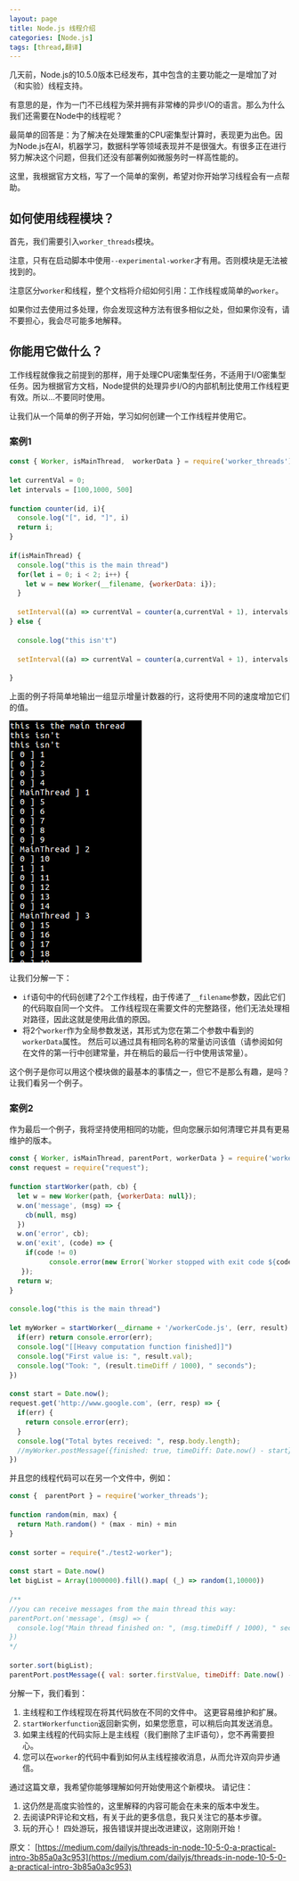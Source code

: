 ```yaml
---
layout: page
title: Node.js 线程介绍
categories: [Node.js]
tags: [thread,翻译]
---
```


几天前，Node.js的10.5.0版本已经发布，其中包含的主要功能之一是增加了对（和实验）线程支持。

有意思的是，作为一门不已线程为荣并拥有非常棒的异步I/O的语言。那么为什么我们还需要在Node中的线程呢？

最简单的回答是：为了解决在处理繁重的CPU密集型计算时，表现更为出色。因为Node.js在AI，机器学习，数据科学等领域表现并不是很强大。有很多正在进行努力解决这个问题，但我们还没有部署例如微服务时一样高性能的。

这里，我根据官方文档，写了一个简单的案例，希望对你开始学习线程会有一点帮助。

## 如何使用线程模块？
首先，我们需要引入`worker_threads`模块。

注意，只有在启动脚本中使用`--experimental-worker`才有用。否则模块是无法被找到的。

注意区分`worker`和线程，整个文档将介绍如何引用：工作线程或简单的`worker`。

如果你过去使用过多处理，你会发现这种方法有很多相似之处，但如果你没有，请不要担心，我会尽可能多地解释。

## 你能用它做什么？
工作线程就像我之前提到的那样，用于处理CPU密集型任务，不适用于I/O密集型任务。因为根据官方文档，Node提供的处理异步I/O的内部机制比使用工作线程更有效。所以...不要同时使用。

让我们从一个简单的例子开始，学习如何创建一个工作线程并使用它。

### 案例1

```js
const { Worker, isMainThread,  workerData } = require('worker_threads');

let currentVal = 0;
let intervals = [100,1000, 500]

function counter(id, i){
  console.log("[", id, "]", i)
  return i;
}

if(isMainThread) {
  console.log("this is the main thread")
  for(let i = 0; i < 2; i++) {
    let w = new Worker(__filename, {workerData: i});
  }

  setInterval((a) => currentVal = counter(a,currentVal + 1), intervals[2], "MainThread");
} else {

  console.log("this isn't")

  setInterval((a) => currentVal = counter(a,currentVal + 1), intervals[workerData], workerData);

}
```

上面的例子将简单地输出一组显示增量计数器的行，这将使用不同的速度增加它们的值。

![thread](/images/2018/0723_01.png)

让我们分解一下：

*  `if`语句中的代码创建了2个工作线程，由于传递了`__filename`参数，因此它们的代码取自同一个文件。 工作线程现在需要文件的完整路径，他们无法处理相对路径，因此这就是使用此值的原因。
* 将2个`worker`作为全局参数发送，其形式为您在第二个参数中看到的`workerData`属性。 然后可以通过具有相同名称的常量访问该值（请参阅如何在文件的第一行中创建常量，并在稍后的最后一行中使用该常量）。


这个例子是你可以用这个模块做的最基本的事情之一，但它不是那么有趣，是吗？ 让我们看另一个例子。

### 案例2
作为最后一个例子，我将坚持使用相同的功能，但向您展示如何清理它并具有更易维护的版本。

```js
const { Worker, isMainThread, parentPort, workerData } = require('worker_threads');
const request = require("request");

function startWorker(path, cb) {
  let w = new Worker(path, {workerData: null});
  w.on('message', (msg) => {
    cb(null, msg)
  })
  w.on('error', cb);
  w.on('exit', (code) => {
    if(code != 0)
          console.error(new Error(`Worker stopped with exit code ${code}`))
   });
  return w;
}

console.log("this is the main thread")

let myWorker = startWorker(__dirname + '/workerCode.js', (err, result) => {
  if(err) return console.error(err);
  console.log("[[Heavy computation function finished]]")
  console.log("First value is: ", result.val);
  console.log("Took: ", (result.timeDiff / 1000), " seconds");
})

const start = Date.now();
request.get('http://www.google.com', (err, resp) => {
  if(err) {
    return console.error(err);
  }
  console.log("Total bytes received: ", resp.body.length);
  //myWorker.postMessage({finished: true, timeDiff: Date.now() - start}) //you could send messages to your workers like this
}) 
```

并且您的线程代码可以在另一个文件中，例如：

```js
const {  parentPort } = require('worker_threads');

function random(min, max) {
  return Math.random() * (max - min) + min
}

const sorter = require("./test2-worker");

const start = Date.now()
let bigList = Array(1000000).fill().map( (_) => random(1,10000))

/**
//you can receive messages from the main thread this way:
parentPort.on('message', (msg) => {
  console.log("Main thread finished on: ", (msg.timeDiff / 1000), " seconds...");
})
*/

sorter.sort(bigList);
parentPort.postMessage({ val: sorter.firstValue, timeDiff: Date.now() - start});
```

分解一下，我们看到：

1. 主线程和工作线程现在将其代码放在不同的文件中。 这更容易维护和扩展。
2. `startWorkerfunction`返回新实例，如果您愿意，可以稍后向其发送消息。
3. 如果主线程的代码实际上是主线程（我们删除了主IF语句），您不再需要担心。
4. 您可以在`worker`的代码中看到如何从主线程接收消息，从而允许双向异步通信。

通过这篇文章，我希望你能够理解如何开始使用这个新模块。 请记住：

1. 这仍然是高度实验性的，这里解释的内容可能会在未来的版本中发生。
2. 去阅读PR评论和文档，有关于此的更多信息，我只关注它的基本步骤。
3. 玩的开心！ 四处游玩，报告错误并提出改进建议，这刚刚开始！


原文： [https://medium.com/dailyjs/threads-in-node-10-5-0-a-practical-intro-3b85a0a3c953](https://medium.com/dailyjs/threads-in-node-10-5-0-a-practical-intro-3b85a0a3c953)